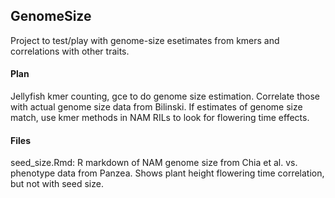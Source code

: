 ## GenomeSize

Project to test/play with genome-size esetimates from kmers and correlations with other traits.

#### Plan 

Jellyfish kmer counting, gce to do genome size estimation. 
Correlate those with actual genome size data from Bilinski. 
If estimates of genome size match, use kmer methods in NAM RILs to look for flowering time effects.

#### Files

seed_size.Rmd: R markdown of NAM genome size from Chia et al. vs. phenotype data from Panzea. 
Shows plant height flowering time correlation, but not with seed size.

